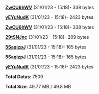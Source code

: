 [**ZwCU6hWV**](/data/ZwCU6hWV.txt) (31/01/23 - 15:18)- 338 bytes

[**yEYuNudK**](/data/yEYuNudK.txt) (31/01/23 - 15:18)- 2423 bytes

[**ZwCU6hWV**](/data/ZwCU6hWV.txt) (31/01/23 - 15:18)- 338 bytes

[**29tSNJnc**](/data/29tSNJnc.txt) (31/01/23 - 15:18)- 209 bytes

[**5SaqizpJ**](/data/5SaqizpJ.txt) (31/01/23 - 15:18)- 165 bytes

[**5SaqizpJ**](/data/5SaqizpJ.txt) (31/01/23 - 15:18)- 165 bytes

[**yEYuNudK**](/data/yEYuNudK.txt) (31/01/23 - 15:18)- 2423 bytes

**Total Datas**: 7509

**Total Size**: 49.77 MB / 49.8 MB